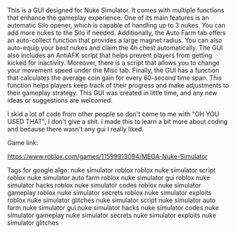 This is a GUI designed for Nuke Simulator. It comes with multiple functions that enhance the gameplay experience.
One of its main features is an automatic Silo opener, which is capable of handling up to 3 nukes. You can add more nukes to the Silo if needed.
Additionally, the Auto Farm tab offers an auto-collect function that provides a large magnet radius. You can also auto-equip your best nukes and claim the 4h chest automatically.
The GUI also includes an AntiAFK script that helps prevent players from getting kicked for inactivity. Moreover, there is a script that allows you to change your movement speed under the Misc tab.
Finally, the GUI has a function that calculates the average coin gain for every 60-second time span. This function helps players keep track of their progress and make adjustments to their gameplay strategy.
This GUI was created in little time, and any new ideas or suggestions are welcomed.

I skid a lot of code from other people so don't come to me with "OH YOU USED THAT", I don't give a shit. I made this to learn a bit more about coding and because there wasn't any gui I really liked.

Game link:

https://www.roblox.com/games/11599913094/MEGA-Nuke-Simulator


Tags for google algo:
nuke simulator roblox
roblox nuke simulator script
roblox nuke simulator auto farm
roblox nuke simulator gui
roblox nuke simulator hacks
roblox nuke simulator codes
roblox nuke simulator gameplay
roblox nuke simulator secrets
roblox nuke simulator exploits
roblox nuke simulator glitches
nuke simulator script
nuke simulator auto farm
nuke simulator gui
nuke simulator hacks
nuke simulator codes
nuke simulator gameplay
nuke simulator secrets
nuke simulator exploits
nuke simulator glitches
